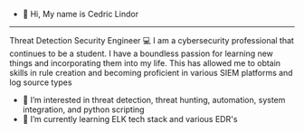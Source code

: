- 👋 Hi, My name is Cedric Lindor
_______________________________________________________
Threat Detection Security Engineer 💻
I am a cybersecurity professional that continues to be a student. I have a boundless passion for learning new things and incorporating them into my life. This has allowed me to obtain skills in rule creation and becoming proficient in various SIEM platforms and log source types
- 👀 I’m interested in threat detection, threat hunting, automation, system integration, and python scripting
- 🌱 I’m currently learning ELK tech stack and various EDR's

<!---
CedinCyber/CedinCyber is a ✨ special ✨ repository because its `README.md` (this file) appears on your GitHub profile.
You can click the Preview link to take a look at your changes.
--->
